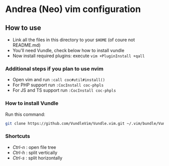 # Andrea (Neo) vim configuration

## How to use

* Link all the files in this directory to your `$HOME` (of coure not README.md)
* You'll need Vundle, check below how to install vundle
* Now install required plugins: execute `vim +PluginInstall +qall`

### Additional steps if you plan to use nvim

* Open vim and run `:call coc#util#install()`
* For PHP support run `:CocInstall coc-phpls`
* For JS and TS support run `:CocInstall coc-phpls`

### How to install Vundle

Run this command:

```bash
git clone https://github.com/VundleVim/Vundle.vim.git ~/.vim/bundle/Vundle.vim
```

### Shortcuts
* *Ctrl-n* : open file tree
* *Ctrl-h* : split vertically
* *Ctrl-s* : split horizontally
